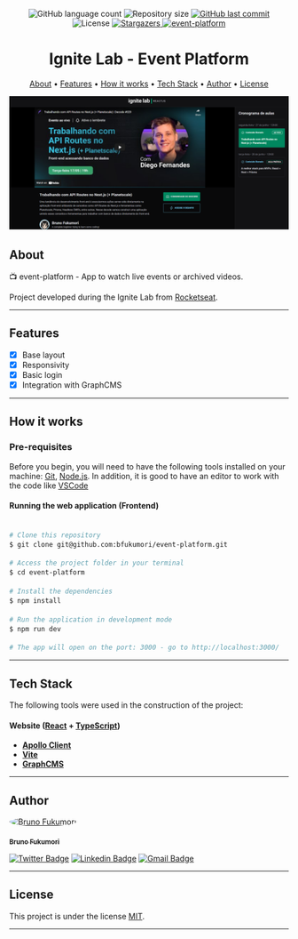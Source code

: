 
<p align="center">
  <img alt="GitHub language count" src="https://img.shields.io/github/languages/count/bfukumori/event-platform?color=%2304D361">

  <img alt="Repository size" src="https://img.shields.io/github/repo-size/bfukumori/event-platform">
 
  <a href="https://github.com/bfukumori/event-platform/commits/master">
    <img alt="GitHub last commit" src="https://img.shields.io/github/last-commit/bfukumori/event-platform">
  </a>
    
   <img alt="License" src="https://img.shields.io/badge/license-MIT-brightgreen">
   <a href="https://github.com/bfukumori/event-platform/stargazers">
    <img alt="Stargazers" src="https://img.shields.io/github/stars/bfukumori/event-platform?style=social">
  </a>

  <a href="event-platform-cyan-one.vercel.app">
    <img alt="event-platform" src="https://img.shields.io/badge/event-platform-%237159c1?style=flat&logo=ghost">
  </a>
</p>

<h1 align="center">
    Ignite Lab - Event Platform
</h1>

<p align="center">
  <a href="#about">About</a> •
  <a href="#features">Features</a> •
  <a href="#how-it-works">How it works</a> • 
  <a href="#tech-stack">Tech Stack</a> • 
  <a href="#author">Author</a> • 
  <a href="#user-content-license">License</a>
</p>

<div align="center"> 
	<img alt="event-platform" title="#event-platform" src="./.github/banner.PNG" />
</div>

## About

📺 event-platform - App to watch live events or archived videos.

Project developed during the Ignite Lab from [Rocketseat](https://www.rocketseat.com.br/ignite).

---

## Features

- [x] Base layout
- [x] Responsivity
- [x] Basic login
- [x] Integration with GraphCMS
---

## How it works

### Pre-requisites

Before you begin, you will need to have the following tools installed on your machine:
[Git](https://git-scm.com), [Node.js](https://nodejs.org/en/).
In addition, it is good to have an editor to work with the code like [VSCode](https://code.visualstudio.com/)

#### Running the web application (Frontend)

```bash

# Clone this repository
$ git clone git@github.com:bfukumori/event-platform.git

# Access the project folder in your terminal
$ cd event-platform

# Install the dependencies
$ npm install

# Run the application in development mode
$ npm run dev

# The app will open on the port: 3000 - go to http://localhost:3000/

```

---

## Tech Stack

The following tools were used in the construction of the project:

#### **Website**  ([React](https://reactjs.org/)  +  [TypeScript](https://www.typescriptlang.org/))

- **[Apollo Client](https://www.apollographql.com/docs/react/)**
- **[Vite](https://vitejs.dev/)**
- **[GraphCMS](https://graphcms.com/docs)**

---
## Author

<a href="https://www.facebook.com/bruno.fukumori.9/">
 <img style="border-radius: 50%;" src="https://avatars.githubusercontent.com/u/82473580?v=4" width="100px;" alt="Bruno Fukumori"/>
 <br />
  
 <sub><b>Bruno Fukumori</b></sub></a> <a href="https://www.facebook.com/bruno.fukumori.9/" title="facebook"></a>
 <br />

[![Twitter Badge](https://img.shields.io/badge/-Twitter-1ca0f1?style=flat-square&labelColor=1ca0f1&logo=twitter&logoColor=white&link=https://twitter.com/hi_fukujp)](https://twitter.com/hi_fukujp) [![Linkedin Badge](https://img.shields.io/badge/-Linkedin-blue?style=flat-square&logo=Linkedin&logoColor=white&link=https://www.linkedin.com/in/bfukumori/)](https://www.linkedin.com/in/bfukumori/) 
[![Gmail Badge](https://img.shields.io/badge/-Gmail-c14438?style=flat-square&logo=Gmail&logoColor=white&link=mailto:brunofukumori@gmail.com)](mailto:brunofukumori@gmail.com)

---

## License

This project is under the license [MIT](./LICENSE).

---
